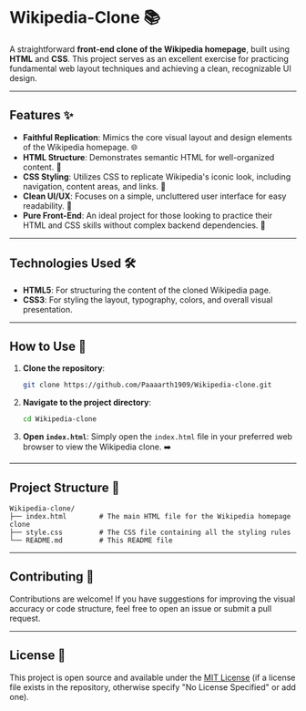 # Wikipedia-Clone 📚

A straightforward **front-end clone of the Wikipedia homepage**, built using **HTML** and **CSS**. This project serves as an excellent exercise for practicing fundamental web layout techniques and achieving a clean, recognizable UI design.

-----

## Features ✨

  * **Faithful Replication**: Mimics the core visual layout and design elements of the Wikipedia homepage. 🌐
  * **HTML Structure**: Demonstrates semantic HTML for well-organized content. 📄
  * **CSS Styling**: Utilizes CSS to replicate Wikipedia's iconic look, including navigation, content areas, and links. 🎨
  * **Clean UI/UX**: Focuses on a simple, uncluttered user interface for easy readability. 👀
  * **Pure Front-End**: An ideal project for those looking to practice their HTML and CSS skills without complex backend dependencies. 🚀

-----

## Technologies Used 🛠️

  * **HTML5**: For structuring the content of the cloned Wikipedia page.
  * **CSS3**: For styling the layout, typography, colors, and overall visual presentation.

-----

## How to Use 🚀

1.  **Clone the repository**:
    ```bash
    git clone https://github.com/Paaaarth1909/Wikipedia-clone.git
    ```
2.  **Navigate to the project directory**:
    ```bash
    cd Wikipedia-clone
    ```
3.  **Open `index.html`**:
    Simply open the `index.html` file in your preferred web browser to view the Wikipedia clone. ➡️

-----

## Project Structure 📁

```
Wikipedia-clone/
├── index.html        # The main HTML file for the Wikipedia homepage clone
├── style.css         # The CSS file containing all the styling rules
└── README.md         # This README file
```

-----

## Contributing 🤝

Contributions are welcome\! If you have suggestions for improving the visual accuracy or code structure, feel free to open an issue or submit a pull request.

-----

## License 📄

This project is open source and available under the [MIT License](https://www.google.com/search?q=LICENSE) (if a license file exists in the repository, otherwise specify "No License Specified" or add one).
